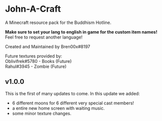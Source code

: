 # John-A-Craft
A Minecraft resource pack for the Buddhism Hotline. 

**Make sure to set your lang to english in game for the custom item names!** Feel free to request another language! 

Created and Maintained by Bren00x#8197

Future textures provided by:  
Oblivifrek#5780 - Books (Future)  
Rahul#3945 - Zombie (Future)



## v1.0.0
This is the first of many updates to come. In this update we added:
- 6 different moons for 6 different very special cast members!
- a entire new home screen with waiting music.
- some minor texture changes.
